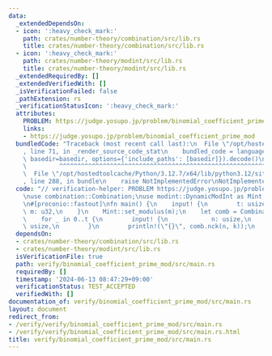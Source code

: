 ```yaml
---
data:
  _extendedDependsOn:
  - icon: ':heavy_check_mark:'
    path: crates/number-theory/combination/src/lib.rs
    title: crates/number-theory/combination/src/lib.rs
  - icon: ':heavy_check_mark:'
    path: crates/number-theory/modint/src/lib.rs
    title: crates/number-theory/modint/src/lib.rs
  _extendedRequiredBy: []
  _extendedVerifiedWith: []
  _isVerificationFailed: false
  _pathExtension: rs
  _verificationStatusIcon: ':heavy_check_mark:'
  attributes:
    PROBLEM: https://judge.yosupo.jp/problem/binomial_coefficient_prime_mod
    links:
    - https://judge.yosupo.jp/problem/binomial_coefficient_prime_mod
  bundledCode: "Traceback (most recent call last):\n  File \"/opt/hostedtoolcache/Python/3.12.7/x64/lib/python3.12/site-packages/onlinejudge_verify/documentation/build.py\"\
    , line 71, in _render_source_code_stat\n    bundled_code = language.bundle(stat.path,\
    \ basedir=basedir, options={'include_paths': [basedir]}).decode()\n          \
    \         ^^^^^^^^^^^^^^^^^^^^^^^^^^^^^^^^^^^^^^^^^^^^^^^^^^^^^^^^^^^^^^^^^^^^^^^^^^^^^^^^^\n\
    \  File \"/opt/hostedtoolcache/Python/3.12.7/x64/lib/python3.12/site-packages/onlinejudge_verify/languages/rust.py\"\
    , line 288, in bundle\n    raise NotImplementedError\nNotImplementedError\n"
  code: "// verification-helper: PROBLEM https://judge.yosupo.jp/problem/binomial_coefficient_prime_mod\n\
    \nuse combination::Combination;\nuse modint::DynamicModInt as Mint;\nuse proconio::input;\n\
    \n#[proconio::fastout]\nfn main() {\n    input! {\n        t: usize,\n       \
    \ m: u32,\n    }\n    Mint::set_modulus(m);\n    let comb = Combination::<Mint>::new();\n\
    \    for _ in 0..t {\n        input! {\n            n: usize,\n            k:\
    \ usize,\n        }\n        println!(\"{}\", comb.nck(n, k));\n    }\n}\n"
  dependsOn:
  - crates/number-theory/combination/src/lib.rs
  - crates/number-theory/modint/src/lib.rs
  isVerificationFile: true
  path: verify/binomial_coefficient_prime_mod/src/main.rs
  requiredBy: []
  timestamp: '2024-06-13 08:47:29+09:00'
  verificationStatus: TEST_ACCEPTED
  verifiedWith: []
documentation_of: verify/binomial_coefficient_prime_mod/src/main.rs
layout: document
redirect_from:
- /verify/verify/binomial_coefficient_prime_mod/src/main.rs
- /verify/verify/binomial_coefficient_prime_mod/src/main.rs.html
title: verify/binomial_coefficient_prime_mod/src/main.rs
---
```

